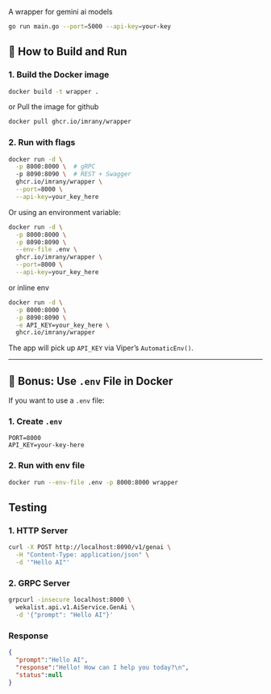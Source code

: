 A wrapper for gemini ai models

```bash
go run main.go --port=5000 --api-key=your-key
```

## 🧪 How to Build and Run

### 1. **Build the Docker image**

```bash
docker build -t wrapper .
```
or Pull the image for github
```bash
docker pull ghcr.io/imrany/wrapper
```

### 2. **Run with flags**

```bash
docker run -d \
  -p 8000:8000 \  # gRPC
  -p 8090:8090 \  # REST + Swagger
  ghcr.io/imrany/wrapper \
  --port=8000 \
  --api-key=your_key_here
```

Or using an environment variable:

```bash
docker run -d \
  -p 8000:8000 \
  -p 8090:8090 \
  --env-file .env \
  ghcr.io/imrany/wrapper \
  --port=8000 \
  --api-key=your_key_here
```
or inline env

```bash
docker run -d \
  -p 8000:8000 \
  -p 8090:8090 \
  -e API_KEY=your_key_here \
  ghcr.io/imrany/wrapper
```

The app will pick up `API_KEY` via Viper’s `AutomaticEnv()`.

---

## 🧠 Bonus: Use `.env` File in Docker

If you want to use a `.env` file:

### 1. Create `.env`

```env
PORT=8000
API_KEY=your-key-here
```

### 2. Run with env file

```bash
docker run --env-file .env -p 8000:8000 wrapper
```
## Testing
### 1. HTTP Server
```bash
curl -X POST http://localhost:8090/v1/genai \
  -H "Content-Type: application/json" \
  -d '"Hello AI"'
```
### 2. GRPC Server
```bash
grpcurl -insecure localhost:8000 \
  wekalist.api.v1.AiService.GenAi \
  -d '{"prompt": "Hello AI"}'
```

### Response
```json
{
  "prompt":"Hello AI",
  "response":"Hello! How can I help you today?\n",
  "status":null
}
```
